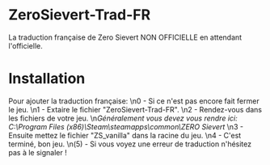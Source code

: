 # ZeroSievert-Trad-FR
La traduction française de Zero Sievert NON OFFICIELLE en attendant l'officielle.

# Installation

Pour ajouter la traduction française:
\n0 - Si ce n'est pas encore fait fermer le jeu.
\n1 - Extaire le fichier "ZeroSievert-Trad-FR".
\n2 - Rendez-vous dans les fichiers de votre jeu.
\n*Généralement vous devez vous rendre ici: C:\Program Files (x86)\Steam\steamapps\common\ZERO Sievert* 
\n3 - Ensuite mettez le fichier "ZS_vanilla" dans la racine du jeu.
\n4 - C'est terminé, bon jeu.
\n(5) - Si vous voyez une erreur de traduction n'hésitez pas à le signaler !
  
